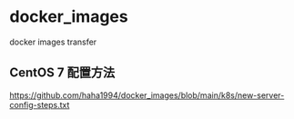 # docker_images
docker images transfer

## CentOS 7 配置方法
https://github.com/haha1994/docker_images/blob/main/k8s/new-server-config-steps.txt
